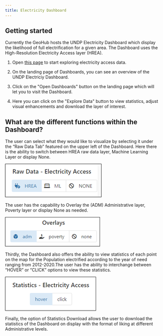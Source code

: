 ```yaml
---
title: Electricity Dashboard
---
```


## Getting started

Currently the GeoHub hosts the UNDP Electricity Dashboard which display the likelihood of full electrification for a given area. The Dashboard uses the High-Resolution Electricity Access layer (HREA).

1. Open [this page](https://dev.undpgeohub.org/dashboards/electricity) to start exploring electricity access data.

1. On the landing page of Dashboards, you can see an overview of the UNDP Electriciy Dashboard.

1. Click on the "Open Dashboards" button on the landing page which will let you to visit the Dashboard.

1. Here you can click on the "Explore Data" button to view statistics, adjust visual enhancements and download the layer of interest.

## What are the different functions within the Dashboard?

The user can select what they would like to visualize by selecting it under the “Raw Data Tab” featured on the upper left of the Dashboard.
Here there is the ability to switch between HREA raw data layer, Machine Learning Layer or display None.

![Dashboard_function1.png](../assets/dashboards/electricity_function1.png)

The user has the capability to Overlay the (ADM) Administrative layer, Poverty layer or display None as needed.

![Dashboard_function2.png](../assets/dashboards/electricity_function2.png)

Thirdly, the Dashboard also offers the ability to view statistics of each point on the map for the Population electrified according to the year of need ranging from 2012-2020.The user has the ability to interchange between “HOVER” or “CLICK” options to view these statistics.

![Dashboard_function3.png](../assets/dashboards/electricity_function3.png)

Finally, the option of Statistics Download allows the user to download the statistics of the Dashboard on display with the format of liking at different Administrative levels.
